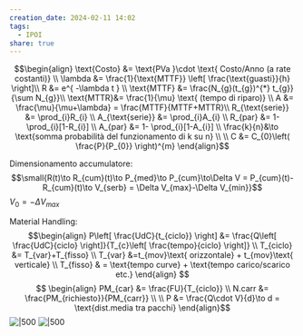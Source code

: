 ```yaml
---
creation_date: 2024-02-11 14:02
tags:
  - IPOI
share: true
---
```

$$\begin{align}
\text{Costo} &= \text{PVa }\cdot \text{ Costo/Anno (a rate costanti)} \\
\lambda &= \frac{1}{\text{MTTF}} \left[ \frac{\text{guasti}}{h} \right]\\
R &= e^{ -\lambda t } \\
\text{MTTF} &= \frac{N_{g}(t_{g})^{*} t_{g}}{\sum N_{g}}\\
\text{MTTR}&= \frac{1}{\mu} \text{ (tempo di riparo)} \\
A &= \frac{\mu}{\mu+\lambda}  = \frac{MTTF}{MTTF+MTTR}\\
R_{\text{serie}} &= \prod_{i}R_{i} \\
A_{\text{serie}} &= \prod_{i}A_{i} \\
R_{par} &= 1-\prod_{i}[1-R_{i}] \\
A_{par} &= 1- \prod_{i}[1-A_{i}] \\
\frac{k}{n}&\to \text{somma probabilità del funzionamento di k su n} \\ \\
C &= C_{0}\left( \frac{P}{P_{0}} \right)^{m}
\end{align}$$

Dimensionamento accumulatore:
$$\small{R(t)\to R_{cum}(t)\to P_{med}\to P_{cum}\to\Delta V = P_{cum}(t)-R_{cum}(t)\to V_{serb} = \Delta V_{max}-\Delta V_{min}}$$
$V_{0} = -\Delta V_{max}$

Material Handling:
$$\begin{align}
P\left[ \frac{UdC}{t_{ciclo}} \right] &= \frac{Q\left[ \frac{UdC}{ciclo} \right]}{T_{c}\left[ \frac{t‎‎‎empo}{ciclo} \right]} \\
T_{ciclo} &= T_{var}+T_{fisso} \\
T_{var} &=t_{mov}\text{ orizzontale} + t_{mov}\text{ verticale} \\
T_{fisso} & = \text{tempo curve} + \text{tempo carico/scarico etc.} 
\end{align}
$$
$$
\begin{align}
PM_{car} &= \frac{FU}{T_{ciclo}} \\
N.carr &= \frac{PM_{richiesto}}{PM_{carr}} \\ \\
P &= \frac{Q\cdot V}{d}\to d = \text{dist.media tra pacchi}
\end{align}$$
![|500](IMG_6599.jpg)
![|500](IMG_6600.jpg)

